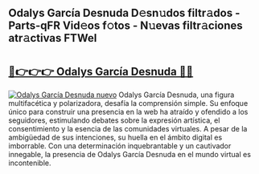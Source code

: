 ## Odalys García Desnuda D𝚎sn𝚞dos filtr𝚊dos - Parts-qFR Vid𝚎os f𝚘tos - N𝚞evas filtr𝚊ciones atr𝚊ctivas FTWel

# <h2><a href="http://mb6xc0g.tromn.icu/?c=Odalys+Garc%c3%ada+Desnuda">🔗👉👉👉 Odalys García Desnuda 🔗🔗</a></h2>

[![Odalys García Desnuda nuevo](https://i.imgur.com/pEAQMta.gif)](http://mb6xc0g.tromn.icu/?c=Odalys+Garc%c3%ada+Desnuda)
Odalys García Desnuda, una figura multifacética y polarizadora, desafía la comprensión simple. Su enfoque único para construir una presencia en la web ha atraído y ofendido a los seguidores, estimulando debates sobre la expresión artística, el consentimiento y la esencia de las comunidades virtuales. A pesar de la ambigüedad de sus intenciones, su huella en el ámbito digital es imborrable. Con una determinación inquebrantable y un cautivador innegable, la presencia de Odalys García Desnuda en el mundo virtual es incontenible.
